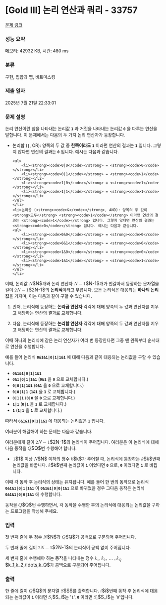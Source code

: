 # [Gold III] 논리 연산과 쿼리 - 33757 

[문제 링크](https://www.acmicpc.net/problem/33757) 

### 성능 요약

메모리: 42932 KB, 시간: 480 ms

### 분류

구현, 집합과 맵, 비트마스킹

### 제출 일자

2025년 7월 21일 22:33:01

### 문제 설명

<p>논리 연산이란 참을 나타내는 논리값 <strong><code>1</code></strong> 과 거짓을 나타내는 논리값 <strong><code>0</code></strong> 을 다루는 연산을 말합니다. 이 문제에서는 다음의 두 가지 논리 연산자가 등장합니다.</p>

<ul>
	<li>논리합 (<strong><code>|</code></strong>, OR): 양쪽의 두 값 중 <strong>한쪽이라도</strong> <strong><code>1</code></strong> 이라면 연산의 결과는 <strong><code>1</code></strong> 입니다. 그렇지 않다면 연산의 결과는 <strong><code>0</code></strong> 입니다. 예시는 다음과 같습니다.

	<ul>
		<li><strong><code>0|0</code></strong> = <strong><code>0</code></strong></li>
		<li><strong><code>0|1</code></strong> = <strong><code>1</code></strong></li>
		<li><strong><code>1|0</code></strong> = <strong><code>1</code></strong></li>
		<li><strong><code>1|1</code></strong> = <strong><code>1</code></strong></li>
	</ul>
	</li>
	<li>논리곱 (<strong><code>&</code></strong>, AND): 양쪽의 두 값이 <strong>모두</strong> <strong><code>1</code></strong> 이라면 연산의 결과는 <strong><code>1</code></strong> 입니다. 그렇지 않다면 연산의 결과는 <strong><code>0</code></strong> 입니다. 예시는 다음과 같습니다.
	<ul>
		<li><strong><code>0&0</code></strong> = <strong><code>0</code></strong></li>
		<li><strong><code>0&1</code></strong> = <strong><code>0</code></strong></li>
		<li><strong><code>1&0</code></strong> = <strong><code>0</code></strong></li>
		<li><strong><code>1&1</code></strong> = <strong><code>1</code></strong></li>
	</ul>
	</li>
</ul>

<p>이때, 논리값 <mjx-container class="MathJax" jax="CHTML" style="font-size: 109%; position: relative;"><mjx-math class="MJX-TEX" aria-hidden="true"><mjx-mi class="mjx-i"><mjx-c class="mjx-c1D441 TEX-I"></mjx-c></mjx-mi></mjx-math><mjx-assistive-mml unselectable="on" display="inline"><math xmlns="http://www.w3.org/1998/Math/MathML"><mi>N</mi></math></mjx-assistive-mml><span aria-hidden="true" class="no-mathjax mjx-copytext">$N$</span></mjx-container>개와 논리 연산자 <mjx-container class="MathJax" jax="CHTML" style="font-size: 109%; position: relative;"><mjx-math class="MJX-TEX" aria-hidden="true"><mjx-mi class="mjx-i"><mjx-c class="mjx-c1D441 TEX-I"></mjx-c></mjx-mi><mjx-mo class="mjx-n" space="3"><mjx-c class="mjx-c2212"></mjx-c></mjx-mo><mjx-mn class="mjx-n" space="3"><mjx-c class="mjx-c31"></mjx-c></mjx-mn></mjx-math><mjx-assistive-mml unselectable="on" display="inline"><math xmlns="http://www.w3.org/1998/Math/MathML"><mi>N</mi><mo>−</mo><mn>1</mn></math></mjx-assistive-mml><span aria-hidden="true" class="no-mathjax mjx-copytext">$N-1$</span></mjx-container>개가 번갈아서 등장하는 문자열을 길이 <mjx-container class="MathJax" jax="CHTML" style="font-size: 109%; position: relative;"><mjx-math class="MJX-TEX" aria-hidden="true"><mjx-mn class="mjx-n"><mjx-c class="mjx-c32"></mjx-c></mjx-mn><mjx-mi class="mjx-i"><mjx-c class="mjx-c1D441 TEX-I"></mjx-c></mjx-mi><mjx-mo class="mjx-n" space="3"><mjx-c class="mjx-c2212"></mjx-c></mjx-mo><mjx-mn class="mjx-n" space="3"><mjx-c class="mjx-c31"></mjx-c></mjx-mn></mjx-math><mjx-assistive-mml unselectable="on" display="inline"><math xmlns="http://www.w3.org/1998/Math/MathML"><mn>2</mn><mi>N</mi><mo>−</mo><mn>1</mn></math></mjx-assistive-mml><span aria-hidden="true" class="no-mathjax mjx-copytext">$2N-1$</span></mjx-container>의 <strong>논리식</strong>이라고 부릅니다. 모든 논리식은 대응되는 <strong>하나의 논리값</strong>을 가지며, 이는 다음과 같이 구할 수 있습니다.</p>

<ol>
	<li>
	<p>먼저, 논리식에 등장하는 <strong>논리곱 연산자</strong> 각각에 대해 양쪽의 두 값과 연산자를 지우고 해당하는 연산의 결과로 교체합니다.</p>
	</li>
	<li>
	<p>다음, 논리식에 등장하는 <strong>논리합 연산자</strong> 각각에 대해 양쪽의 두 값과 연산자를 지우고 해당하는 연산의 결과로 교체합니다.</p>
	</li>
</ol>

<p>이때 하나의 논리식에 같은 논리 연산자가 여러 번 등장한다면 그중 맨 왼쪽부터 순서대로 연산을 수행합니다.</p>

<p>예를 들어 논리식 <strong><code>0&1&1|0|1|1&1</code></strong> 에 대해 다음과 같이 대응되는 논리값을 구할 수 있습니다.</p>

<ul>
	<li><strong><code>0&1&1|0|1|1&1</code></strong></li>
	<li><strong><code>0&1|0|1|1&1</code></strong> (<strong><code>0&1</code></strong> 을 <strong><code>0</code></strong> 으로 교체합니다.)</li>
	<li><strong><code>0|0|1|1&1</code></strong> (<strong><code>0&1</code></strong> 을 <strong><code>0</code></strong> 으로 교체합니다.)</li>
	<li><strong><code>0|0|1|1</code></strong> (<strong><code>1&1</code></strong> 을 <strong><code>1</code></strong> 로 교체합니다.)</li>
	<li><strong><code>0|1|1</code></strong> (<strong><code>0|0</code></strong> 을 <strong><code>0</code></strong> 으로 교체합니다.)</li>
	<li><strong><code>1|1</code></strong> (<strong><code>0|1</code></strong> 을 <strong><code>1</code></strong> 로 교체합니다.)</li>
	<li><strong><code>1</code></strong> (<strong><code>1|1</code></strong> 을 <strong><code>1</code></strong> 로 교체합니다.)</li>
</ul>

<p>따라서 <strong><code>0&1&1|0|1|1&1</code></strong> 에 대응되는 논리값은 <strong><code>1</code></strong> 입니다.</p>

<p>여러분이 해결해야 하는 문제는 다음과 같습니다.</p>

<p>여러분에게 길이 <mjx-container class="MathJax" jax="CHTML" style="font-size: 109%; position: relative;"><mjx-math class="MJX-TEX" aria-hidden="true"><mjx-mn class="mjx-n"><mjx-c class="mjx-c32"></mjx-c></mjx-mn><mjx-mi class="mjx-i"><mjx-c class="mjx-c1D441 TEX-I"></mjx-c></mjx-mi><mjx-mo class="mjx-n" space="3"><mjx-c class="mjx-c2212"></mjx-c></mjx-mo><mjx-mn class="mjx-n" space="3"><mjx-c class="mjx-c31"></mjx-c></mjx-mn></mjx-math><mjx-assistive-mml unselectable="on" display="inline"><math xmlns="http://www.w3.org/1998/Math/MathML"><mn>2</mn><mi>N</mi><mo>−</mo><mn>1</mn></math></mjx-assistive-mml><span aria-hidden="true" class="no-mathjax mjx-copytext">$2N-1$</span></mjx-container>의 논리식이 주어집니다. 여러분은 이 논리식에 대해 다음 동작을 <mjx-container class="MathJax" jax="CHTML" style="font-size: 109%; position: relative;"><mjx-math class="MJX-TEX" aria-hidden="true"><mjx-mi class="mjx-i"><mjx-c class="mjx-c1D444 TEX-I"></mjx-c></mjx-mi></mjx-math><mjx-assistive-mml unselectable="on" display="inline"><math xmlns="http://www.w3.org/1998/Math/MathML"><mi>Q</mi></math></mjx-assistive-mml><span aria-hidden="true" class="no-mathjax mjx-copytext">$Q$</span></mjx-container>번 수행해야 합니다.</p>

<ul>
	<li><mjx-container class="MathJax" jax="CHTML" style="font-size: 109%; position: relative;"> <mjx-math class="MJX-TEX" aria-hidden="true"><mjx-mn class="mjx-n"><mjx-c class="mjx-c31"></mjx-c></mjx-mn></mjx-math><mjx-assistive-mml unselectable="on" display="inline"><math xmlns="http://www.w3.org/1998/Math/MathML"><mn>1</mn></math></mjx-assistive-mml><span aria-hidden="true" class="no-mathjax mjx-copytext">$1$</span></mjx-container> 이상 <mjx-container class="MathJax" jax="CHTML" style="font-size: 109%; position: relative;"><mjx-math class="MJX-TEX" aria-hidden="true"><mjx-mi class="mjx-i"><mjx-c class="mjx-c1D441 TEX-I"></mjx-c></mjx-mi></mjx-math><mjx-assistive-mml unselectable="on" display="inline"><math xmlns="http://www.w3.org/1998/Math/MathML"><mi>N</mi></math></mjx-assistive-mml><span aria-hidden="true" class="no-mathjax mjx-copytext">$N$</span></mjx-container> 이하의 정수 <mjx-container class="MathJax" jax="CHTML" style="font-size: 109%; position: relative;"><mjx-math class="MJX-TEX" aria-hidden="true"><mjx-mi class="mjx-i"><mjx-c class="mjx-c1D458 TEX-I"></mjx-c></mjx-mi></mjx-math><mjx-assistive-mml unselectable="on" display="inline"><math xmlns="http://www.w3.org/1998/Math/MathML"><mi>k</mi></math></mjx-assistive-mml><span aria-hidden="true" class="no-mathjax mjx-copytext">$k$</span></mjx-container>가 주어질 때, 논리식에 등장하는 <mjx-container class="MathJax" jax="CHTML" style="font-size: 109%; position: relative;"><mjx-math class="MJX-TEX" aria-hidden="true"><mjx-mi class="mjx-i"><mjx-c class="mjx-c1D458 TEX-I"></mjx-c></mjx-mi></mjx-math><mjx-assistive-mml unselectable="on" display="inline"><math xmlns="http://www.w3.org/1998/Math/MathML"><mi>k</mi></math></mjx-assistive-mml><span aria-hidden="true" class="no-mathjax mjx-copytext">$k$</span></mjx-container>번째 논리값을 바꿉니다. <mjx-container class="MathJax" jax="CHTML" style="font-size: 109%; position: relative;"><mjx-math class="MJX-TEX" aria-hidden="true"><mjx-mi class="mjx-i"><mjx-c class="mjx-c1D458 TEX-I"></mjx-c></mjx-mi></mjx-math><mjx-assistive-mml unselectable="on" display="inline"><math xmlns="http://www.w3.org/1998/Math/MathML"><mi>k</mi></math></mjx-assistive-mml><span aria-hidden="true" class="no-mathjax mjx-copytext">$k$</span></mjx-container>번째 논리값이 <strong><code>1</code></strong> 이었다면 <strong><code>0</code></strong> 으로, <strong><code>0</code></strong> 이었다면 <strong><code>1</code></strong> 로 바뀝니다.</li>
</ul>

<p>이때 각 동작 후 논리식의 상태는 유지됩니다. 예를 들어 한 번의 동작으로 논리식 <strong><code>0&1&1|0|1|1&1</code></strong> 이 <strong><code>0&1&1|0|0|1&1</code></strong> 으로 바뀌었을 경우 그다음 동작은 논리식 <strong><code>0&1&1|0|0|1&1</code></strong> 에 수행합니다.</p>

<p>동작을 <mjx-container class="MathJax" jax="CHTML" style="font-size: 109%; position: relative;"><mjx-math class="MJX-TEX" aria-hidden="true"><mjx-mi class="mjx-i"><mjx-c class="mjx-c1D444 TEX-I"></mjx-c></mjx-mi></mjx-math><mjx-assistive-mml unselectable="on" display="inline"><math xmlns="http://www.w3.org/1998/Math/MathML"><mi>Q</mi></math></mjx-assistive-mml><span aria-hidden="true" class="no-mathjax mjx-copytext">$Q$</span></mjx-container>번 수행하면서, 각 동작을 수행한 후의 논리식에 대응되는 논리값을 구하는 프로그램을 작성해 주세요.</p>

### 입력 

 <p>첫 번째 줄에 두 정수 <mjx-container class="MathJax" jax="CHTML" style="font-size: 109%; position: relative;"><mjx-math class="MJX-TEX" aria-hidden="true"><mjx-mi class="mjx-i"><mjx-c class="mjx-c1D441 TEX-I"></mjx-c></mjx-mi></mjx-math><mjx-assistive-mml unselectable="on" display="inline"><math xmlns="http://www.w3.org/1998/Math/MathML"><mi>N</mi></math></mjx-assistive-mml><span aria-hidden="true" class="no-mathjax mjx-copytext">$N$</span></mjx-container>과 <mjx-container class="MathJax" jax="CHTML" style="font-size: 109%; position: relative;"><mjx-math class="MJX-TEX" aria-hidden="true"><mjx-mi class="mjx-i"><mjx-c class="mjx-c1D444 TEX-I"></mjx-c></mjx-mi></mjx-math><mjx-assistive-mml unselectable="on" display="inline"><math xmlns="http://www.w3.org/1998/Math/MathML"><mi>Q</mi></math></mjx-assistive-mml><span aria-hidden="true" class="no-mathjax mjx-copytext">$Q$</span></mjx-container>가 공백으로 구분되어 주어집니다.</p>

<p>두 번째 줄에 길이 <mjx-container class="MathJax" jax="CHTML" style="font-size: 109%; position: relative;"><mjx-math class="MJX-TEX" aria-hidden="true"><mjx-mn class="mjx-n"><mjx-c class="mjx-c32"></mjx-c></mjx-mn><mjx-mi class="mjx-i"><mjx-c class="mjx-c1D441 TEX-I"></mjx-c></mjx-mi><mjx-mo class="mjx-n" space="3"><mjx-c class="mjx-c2212"></mjx-c></mjx-mo><mjx-mn class="mjx-n" space="3"><mjx-c class="mjx-c31"></mjx-c></mjx-mn></mjx-math><mjx-assistive-mml unselectable="on" display="inline"><math xmlns="http://www.w3.org/1998/Math/MathML"><mn>2</mn><mi>N</mi><mo>−</mo><mn>1</mn></math></mjx-assistive-mml><span aria-hidden="true" class="no-mathjax mjx-copytext">$2N-1$</span></mjx-container>의 논리식이 공백 없이 주어집니다.</p>

<p>세 번째 줄에 수행해야 하는 동작을 나타내는 정수 <mjx-container class="MathJax" jax="CHTML" style="font-size: 109%; position: relative;"><mjx-math class="MJX-TEX" aria-hidden="true"><mjx-msub><mjx-mi class="mjx-i"><mjx-c class="mjx-c1D458 TEX-I"></mjx-c></mjx-mi><mjx-script style="vertical-align: -0.15em;"><mjx-mn class="mjx-n" size="s"><mjx-c class="mjx-c31"></mjx-c></mjx-mn></mjx-script></mjx-msub><mjx-mo class="mjx-n"><mjx-c class="mjx-c2C"></mjx-c></mjx-mo><mjx-msub space="2"><mjx-mi class="mjx-i"><mjx-c class="mjx-c1D458 TEX-I"></mjx-c></mjx-mi><mjx-script style="vertical-align: -0.15em;"><mjx-mn class="mjx-n" size="s"><mjx-c class="mjx-c32"></mjx-c></mjx-mn></mjx-script></mjx-msub><mjx-mo class="mjx-n"><mjx-c class="mjx-c2C"></mjx-c></mjx-mo><mjx-mo class="mjx-n" space="2"><mjx-c class="mjx-c2026"></mjx-c></mjx-mo><mjx-mo class="mjx-n" space="2"><mjx-c class="mjx-c2C"></mjx-c></mjx-mo><mjx-msub space="2"><mjx-mi class="mjx-i"><mjx-c class="mjx-c1D458 TEX-I"></mjx-c></mjx-mi><mjx-script style="vertical-align: -0.15em;"><mjx-mi class="mjx-i" size="s"><mjx-c class="mjx-c1D444 TEX-I"></mjx-c></mjx-mi></mjx-script></mjx-msub></mjx-math><mjx-assistive-mml unselectable="on" display="inline"><math xmlns="http://www.w3.org/1998/Math/MathML"><msub><mi>k</mi><mn>1</mn></msub><mo>,</mo><msub><mi>k</mi><mn>2</mn></msub><mo>,</mo><mo>…</mo><mo>,</mo><msub><mi>k</mi><mi>Q</mi></msub></math></mjx-assistive-mml><span aria-hidden="true" class="no-mathjax mjx-copytext">$k_1,k_2,\ldots,k_Q$</span></mjx-container>가 공백으로 구분되어 주어집니다.</p>

### 출력 

 <p>한 줄에 길이 <mjx-container class="MathJax" jax="CHTML" style="font-size: 109%; position: relative;"><mjx-math class="MJX-TEX" aria-hidden="true"><mjx-mi class="mjx-i"><mjx-c class="mjx-c1D444 TEX-I"></mjx-c></mjx-mi></mjx-math><mjx-assistive-mml unselectable="on" display="inline"><math xmlns="http://www.w3.org/1998/Math/MathML"><mi>Q</mi></math></mjx-assistive-mml><span aria-hidden="true" class="no-mathjax mjx-copytext">$Q$</span></mjx-container>의 문자열 <mjx-container class="MathJax" jax="CHTML" style="font-size: 109%; position: relative;"><mjx-math class="MJX-TEX" aria-hidden="true"><mjx-mi class="mjx-i"><mjx-c class="mjx-c1D446 TEX-I"></mjx-c></mjx-mi></mjx-math><mjx-assistive-mml unselectable="on" display="inline"><math xmlns="http://www.w3.org/1998/Math/MathML"><mi>S</mi></math></mjx-assistive-mml><span aria-hidden="true" class="no-mathjax mjx-copytext">$S$</span></mjx-container>를 출력합니다. <mjx-container class="MathJax" jax="CHTML" style="font-size: 109%; position: relative;"><mjx-math class="MJX-TEX" aria-hidden="true"><mjx-mi class="mjx-i"><mjx-c class="mjx-c1D456 TEX-I"></mjx-c></mjx-mi></mjx-math><mjx-assistive-mml unselectable="on" display="inline"><math xmlns="http://www.w3.org/1998/Math/MathML"><mi>i</mi></math></mjx-assistive-mml><span aria-hidden="true" class="no-mathjax mjx-copytext">$i$</span></mjx-container>번째 동작 후 논리식에 대응되는 논리값이 <strong><code>1</code></strong> 이라면 <mjx-container class="MathJax" jax="CHTML" style="font-size: 109%; position: relative;"><mjx-math class="MJX-TEX" aria-hidden="true"><mjx-msub><mjx-mi class="mjx-i"><mjx-c class="mjx-c1D446 TEX-I"></mjx-c></mjx-mi><mjx-script style="vertical-align: -0.15em; margin-left: -0.032em;"><mjx-mi class="mjx-i" size="s"><mjx-c class="mjx-c1D456 TEX-I"></mjx-c></mjx-mi></mjx-script></mjx-msub></mjx-math><mjx-assistive-mml unselectable="on" display="inline"><math xmlns="http://www.w3.org/1998/Math/MathML"><msub><mi>S</mi><mi>i</mi></msub></math></mjx-assistive-mml><span aria-hidden="true" class="no-mathjax mjx-copytext">$S_i$</span></mjx-container>는 '<code>1</code>', <strong><code>0</code></strong> 이라면 <mjx-container class="MathJax" jax="CHTML" style="font-size: 109%; position: relative;"><mjx-math class="MJX-TEX" aria-hidden="true"><mjx-msub><mjx-mi class="mjx-i"><mjx-c class="mjx-c1D446 TEX-I"></mjx-c></mjx-mi><mjx-script style="vertical-align: -0.15em; margin-left: -0.032em;"><mjx-mi class="mjx-i" size="s"><mjx-c class="mjx-c1D456 TEX-I"></mjx-c></mjx-mi></mjx-script></mjx-msub></mjx-math><mjx-assistive-mml unselectable="on" display="inline"><math xmlns="http://www.w3.org/1998/Math/MathML"><msub><mi>S</mi><mi>i</mi></msub></math></mjx-assistive-mml><span aria-hidden="true" class="no-mathjax mjx-copytext">$S_i$</span></mjx-container>는 '<code>0</code>'입니다.</p>

